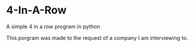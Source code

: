# 4-In-A-Row
A simple 4 in a row program in python

This porgram was made to the request of a company I am interviewing to.
